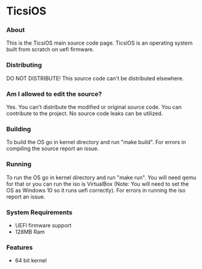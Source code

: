 # TicsiOS
### About
This is the TicsiOS main source code page. TicsiOS is an operating system built from scratch on uefi firmware.

### Distributing
DO NOT DISTRIBUTE!
This source code can't be distributed elsewhere.

### Am I allowed to edit the source?
Yes. You can't distribute the modified or original source code. You can contribute to the project. No source code leaks can be utilized.

### Building
To build the OS go in kernel directory and run "make build".
For errors in compiling the source report an issue.

### Running
To run the OS go in kernel directory and run "make run".
You will need qemu for that or you can run the iso is VirtualBox (Note: You will need to set the OS as Windows 10 so it runs uefi correctly).
For errors in running the iso report an issue.

### System Requirements
* UEFI firmware support
* 128MB Ram

### Features
* 64 bit kernel
